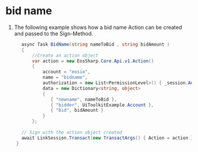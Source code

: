 # bid name

1. The following example shows how a bid name Action can be created and passed to the Sign-Method.

```csharp
      async Task BidName(string nameToBid , string bidAmount )
      {
          //Create an action object
          var action = new EosSharp.Core.Api.v1.Action()
          {
              account = "eosio",
              name = "bidname",
              authorization = new List<PermissionLevel>() { _session.Auth },
              data = new Dictionary<string, object>
              {
                 { "newname", nameToBid },
                 { "bidder", UiToolkitExample.Account },
                 { "bid", bidAmount }
              }
          };
		
	  // Sign with the action object created
	  await LinkSession.Transact(new TransactArgs() { Action = action });
	}
```
